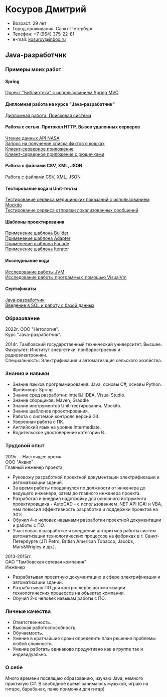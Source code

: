 # Косуров Дмитрий

- Возраст: 29 лет
- Город проживания: Санкт-Петербург
- Телефон: +7 (964) 375-22-81
- e-mail: kosurov@inbox.ru

## Java-разработчик
### Примеры моих работ
#### Spring
[Проект "Библиотека" с использованием Spring MVC](https://github.com/kosurov/spring-mvc-project1.git)  
#### Дипломная работа на курсе "Java-разработчик"
[Дипломная работа. Поисковая система](https://github.com/kosurov/netology-diploma.git)  
#### Работа с сетью. Протокол HTTP. Вызов удаленных серверов
[Чтение данных API NASA](https://github.com/kosurov/nasa-api.git)  
[Запрос на получение списка фактов о кошках](https://github.com/kosurov/cats-info.git)  
[Клиент-серверное приложение](https://github.com/kosurov/client-server.git)  
[Клиент-серверное приложение с рюшечками](https://github.com/kosurov/client-server.git)  
#### Работа с файлами CSV, XML, JSON
[Работа с файлами CSV, XML, JSON](https://github.com/kosurov/csv-json.git)
#### Тестирование кода и Unit-тесты
[Тестирование сервиса медицинских показаний с использованием Mockito](https://github.com/kosurov/healthcare-service.git)  
[Тестирование сервиса отправки локализованных сообщений](https://github.com/kosurov/geo-service.git)  
#### Шаблоны проектирования
[Применение шаблона Builder](https://github.com/kosurov/person-builder.git)  
[Применение шаблона Adapter](https://github.com/kosurov/calculator-with-adapter.git)  
[Применение шаблона Facade](https://github.com/kosurov/facade.git)  
[Применение шаблона Iterator](https://github.com/kosurov/iterator.git)
#### Исследование кода
[Исследование работы JVM](https://github.com/kosurov/jvm-logic.git)  
[Исследование работы программы с помощью VisualVm](https://github.com/kosurov/jvm-visualvm.git)  
#### Сертификаты
[Java-разработчик](https://github.com/kosurov/neto-certificate/blob/main/netilogy-certificate.pdf)  
[Введение в SQL и работу с базой данных](https://github.com/kosurov/neto-certificate/blob/main/certificate-sql.pdf)

### Образование
2022г. ООО "Нетология".  
Курс "Java-разработчик".  

2014г. Тамбовский государственный технический университет. Высшее.  
Факультет: Институт энергетики, приборостроения и радиоэлектроники.  
Специальность: Электрификация и автоматизация сельского хозяйства.  

### Знания и навыки
* Знание языков программирования: Java, основы C#, основы Python. Фреймворк Spring
* Знание сред разработки: InttelliJ IDEA, Visual Studio.
* Знание сборщиков: Maven, Graddle
* Знание инструментов Unit-тестирования. Mockito.
* Знание шаблонов проектирования.
* Работа с системой контроля версий Git.
* Уверенная работа с ПК.
* Английский язык на уровне Intermediate.
* Водительское удостоверение категории B.

### Трудовой опыт
2015г. - Настоящее время  
ООО "Аквил"  
Главный инженер проекта  

* Руковожу разработкой проектной документации электрификации и автоматизации зданий.
* За время работы продвинулся по должности от инженера до ведущего инженера, затем до главного инженера проекта.
* Разработал и внедрил надстройку для основного иструмента проектировщика - AutoCAD - с использованием .NET API (C#) и VBA, чем повысил эффективность разработки и поддержки проектов на 30%.
* Обучил 4-х человек навыками разработки проектной документации и работы с ПО.
* Участвовал в разработке и внедрении алгоритмов работы систем автоматизации технологических процессов на фабриках в г. Санкт-Петербурге (JTI Petro, British American Tobacco, Jacobs, Mars&Wrigley и др.).

2013-2015гг.  
ОАО "Тамбовская сетевая компания"  
Инженер  

* Разрабатывал проектную документацию в сфере электрификации и автоматизации зданий.
* Разрабатывал ПО для контроллеров автоматизации технологических процессов на объектах компании.
* Обучил 2-х человек навыкам работы с ПО.


### Личные качества
* Ответственность.
* Высокая работоспособность.
* Обучаемость.
* Умение в кратчайшие сроки определить план решения проблемы любой сложности. 
* Умение работать одинаково продуктивно как в группе так и индивидуально.

### О себе
Много времени посвящаю образованию, изучаю Java, немного практикую C#. В свободное время занимаюсь музыкой, играю на гитаре, барабанах, паяю примочки для гитар)

<!--
**kosurov/kosurov** is a ✨ _special_ ✨ repository because its `README.md` (this file) appears on your GitHub profile.

Here are some ideas to get you started:

- 🔭 I’m currently working on ...
- 🌱 I’m currently learning ...
- 👯 I’m looking to collaborate on ...
- 🤔 I’m looking for help with ...
- 💬 Ask me about ...
- 📫 How to reach me: ...
- 😄 Pronouns: ...
- ⚡ Fun fact: ...
-->
